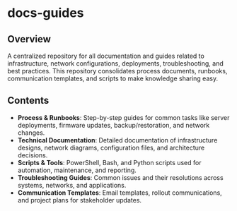 # docs-guides

## Overview
A centralized repository for all documentation and guides related to infrastructure, network configurations, deployments, troubleshooting, and best practices. This repository consolidates process documents, runbooks, communication templates, and scripts to make knowledge sharing easy.

## Contents
- **Process & Runbooks**: Step-by-step guides for common tasks like server deployments, firmware updates, backup/restoration, and network changes.
- **Technical Documentation**: Detailed documentation of infrastructure designs, network diagrams, configuration files, and architecture decisions.
- **Scripts & Tools**: PowerShell, Bash, and Python scripts used for automation, maintenance, and reporting.
- **Troubleshooting Guides**: Common issues and their resolutions across systems, networks, and applications.
- **Communication Templates**: Email templates, rollout communications, and project plans for stakeholder updates.

